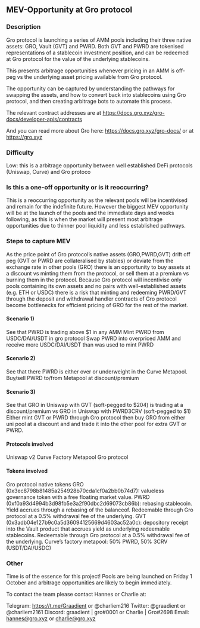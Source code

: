 ## MEV-Opportunity at Gro protocol

### Description
Gro protocol is launching a series of AMM pools including their three native assets: GRO, Vault (GVT) and PWRD. Both GVT and PWRD are tokenised representations of a stablecoin investment position, and can be redeemed at Gro protocol for the value of the underlying stablecoins.

This presents arbitrage opportunities whenever pricing in an AMM is off-peg vs the underlying asset pricing available from Gro protocol.

The opportunity can be captured by understanding the pathways for swapping the assets, and how to convert back into stablecoins using Gro protocol, and then creating arbitrage bots to automate this process.  

The relevant contract addresses are at https://docs.gro.xyz/gro-docs/developer-apis/contracts

And you can read more about Gro here: https://docs.gro.xyz/gro-docs/ or at https://gro.xyz

### Difficulty
Low: this is a arbitrage opportunity between well established DeFi protocols (Uniswap, Curve) and Gro protoco

### Is this a one-off opportunity or is it reoccurring?
This is a reoccurring opportunity as the relevant pools will be incentivised and remain for the indefinite future. However the biggest MEV opportunity will be at the launch of the pools and the immediate days and weeks following, as this is when the market will present most arbitrage opportunities due to thinner pool liquidity and less established pathways.

### Steps to capture MEV

As the price point of Gro protocol’s native assets (GRO,PWRD,GVT) drift off peg (GVT or PWRD are collateralised by stables) or deviate from the exchange rate in other pools (GRO) there is an opportunity to buy assets at a discount vs minting them from the protocol, or sell them at a premium vs burning them in the protocol. Because Gro protocol will incentivise only pools containing its own assets and no pairs with well-established assets (e.g. ETH or USDC) there is a risk that minting and redeeming PWRD/GVT through the deposit and withdrawal handler contracts of Gro protocol become bottlenecks for efficient pricing of GRO for the rest of the market.

#### Scenario 1)
See that PWRD is trading above $1 in any AMM
Mint PWRD from USDC/DAI/USDT in gro protocol
Swap PWRD into overpriced AMM and receive more USDC/DAI/USDT than was used to mint PWRD

#### Scenario 2)
See that there PWRD is either over or underweight in the Curve Metapool.
Buy/sell PWRD to/from Metapool at discount/premium

#### Scenario 3)
See that GRO in Uniswap with GVT (soft-pegged to $204) is trading at a discount/premium vs GRO in Uniswap with PWRD3CRV (soft-pegged to $1)
Either mint GVT or PWRD through Gro protocol then buy GRO from either uni pool at a discount and and trade it into the other pool for extra GVT or PWRD.


#### Protocols involved
Uniswap v2
Curve Factory Metapool
Gro protocol

#### Tokens involved
Gro protocol native tokens
GRO (0x3ec8798b81485a254928b70cda1cf0a2bb0b74d7): valueless governance token with a free floating market value.
PWRD (0xf0a93d4994b3d98fb5e3a2f90dbc2d69073cb86b): rebasing stablecoin. Yield accrues through a rebasing of the balanceof. Redeemable through Gro protocol at a 0.5% withdrawal fee of the underlying.
GVT (0x3adb04e127b9c0a5d36094125669d4603ac52a0c): depository receipt into the Vault product that accrues yield as underlying redeemable stablecoins. Redeemable through Gro protocol at a 0.5% withdrawal fee of the underlying.
Curve’s factory metapool: 50% PWRD, 50% 3CRV (USDT/DAI/USDC)

### Other
  
Time is of the essence for this project! Pools are being launched on Friday 1 October and arbitrage opportunities are likely to begin immediately.

To contact the team please contact Hannes or Charlie at:

Telegram: https://t.me/Graadient or @charliem216
Twitter: @graadient or @charliem2161
Discord: graadient | gro#0001 or Charlie | Gro#2698
Email: hannes@gro.xyz or charlie@gro.xyz
  

